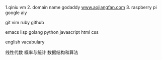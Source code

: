 1.qiniu vm
2. domain name  godaddy www.aojiangfan.com
3. raspberry pi google aiy


git vim ruby github 

emacs lisp golang python javascript html css

english  vacabulary 

线性代数 概率与统计  数据结构和算法 
